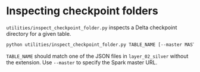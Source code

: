 # Inspecting checkpoint folders

`utilities/inspect_checkpoint_folder.py` inspects a Delta checkpoint directory for a given table.

```bash
python utilities/inspect_checkpoint_folder.py TABLE_NAME [--master MASTER_URL]
```

`TABLE_NAME` should match one of the JSON files in `layer_02_silver` without the extension.
Use `--master` to specify the Spark master URL.

